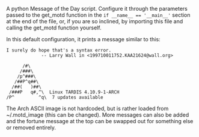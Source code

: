 A python Message of the Day script. Configure it through the parameters passed
to the get_motd function in the `if __name__ == '__main__'` section at the end of
the file, or, if you are so inclined, by importing this file and calling the
get_motd function yourself. 

In this default configuration, it prints a message similar to this:

```
I surely do hope that's a syntax error.
             -- Larry Wall in <199710011752.KAA21624@wall.org>

      /#\
     /###\
    /p^###\
   /##P^q##\
  /##(   )##\
 /###P   q#,^\  Linux TARDIS 4.10.9-1-ARCH 
/P^         ^q\  7 updates available 
```

The Arch ASCII image is not hardcoded, but is rather loaded from ~/.motd_image
(this can be changed). More messages can also be added and the fortune message
at the top can be swapped out for something else or removed entirely. 
